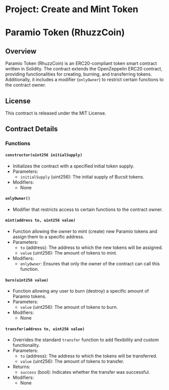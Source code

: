 # Project: Create and Mint Token

# Paramio Token (RhuzzCoin)

## Overview

Paramio Token (RhuzzCoin) is an ERC20-compliant token smart contract written in Solidity. The contract extends the OpenZeppelin ERC20 contract, providing functionalities for creating, burning, and transferring tokens. Additionally, it includes a modifier (`onlyOwner`) to restrict certain functions to the contract owner.

## License

This contract is released under the MIT License. 

## Contract Details

### Functions

#### `constructor(uint256 initialSupply)`

- Initializes the contract with a specified initial token supply.
- Parameters:
  - `initialSupply` (uint256): The initial supply of Bucsit tokens.
- Modifiers:
  - None

#### `onlyOwner()`

- Modifier that restricts access to certain functions to the contract owner.

#### `mint(address to, uint256 value)`

- Function allowing the owner to mint (create) new Paramio tokens and assign them to a specific address.
- Parameters:
  - `to` (address): The address to which the new tokens will be assigned.
  - `value` (uint256): The amount of tokens to mint.
- Modifiers:
  - `onlyOwner`: Ensures that only the owner of the contract can call this function.

#### `burn(uint256 value)`

- Function allowing any user to burn (destroy) a specific amount of Paramio tokens.
- Parameters:
  - `value` (uint256): The amount of tokens to burn.
- Modifiers:
  - None

#### `transfer(address to, uint256 value)`

- Overrides the standard `transfer` function to add flexibility and custom functionality.
- Parameters:
  - `to` (address): The address to which the tokens will be transferred.
  - `value` (uint256): The amount of tokens to transfer.
- Returns:
  - `success` (bool): Indicates whether the transfer was successful.
- Modifiers:
  - None
 
